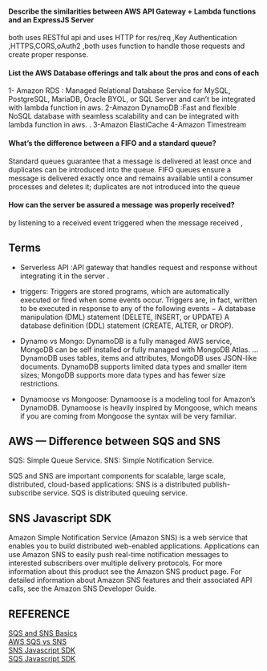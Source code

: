 #### Describe the similarities between AWS API Gateway + Lambda functions and an ExpressJS Server

both uses RESTful api and uses HTTP for res/req ,Key Authentication ,HTTPS,CORS,oAuth2 ,both uses function to handle those requests and create proper response.

#### List the AWS Database offerings and talk about the pros and cons of each
1- Amazon RDS :  Managed Relational Database Service for MySQL, PostgreSQL, MariaDB, Oracle BYOL, or SQL Server and can’t be integrated with lambda function in aws.
2-Amazon DynamoDB :Fast and flexible NoSQL database with seamless scalability and can be integrated with lambda function in aws. .
3-Amazon ElastiCache
4-Amazon Timestream
#### What’s the difference between a FIFO and a standard queue?
Standard queues guarantee that a message is delivered at least once and duplicates can be introduced into the queue. 
FIFO queues ensure a message is delivered exactly once and remains available until a consumer processes and deletes it; duplicates are not introduced into the queue
#### How can the server be assured a message was properly received?

by listening to a received event triggered when the message received , 

## Terms 

* Serverless API :API gateway that handles request and response without integrating it in the server .

* triggers: Triggers are stored programs, which are automatically executed or fired when some events occur. Triggers are, in fact, written to be executed in response to any of the following events − A database manipulation (DML) statement (DELETE, INSERT, or UPDATE) A database definition (DDL) statement (CREATE, ALTER, or DROP).

* Dynamo vs Mongo: DynamoDB is a fully managed AWS service, MongoDB can be self installed or fully managed with MongoDB Atlas. … DynamoDB uses tables, items and attributes, MongoDB uses JSON-like documents. DynamoDB supports limited data types and smaller item sizes; MongoDB supports more data types and has fewer size restrictions.

* Dynamoose vs Mongoose: Dynamoose is a modeling tool for Amazon’s DynamoDB. Dynamoose is heavily inspired by Mongoose, which means if you are coming from Mongoose the syntax will be very familiar.

## AWS — Difference between SQS and SNS

SQS: Simple Queue Service.
SNS: Simple Notification Service.

SQS and SNS are important components for scalable, large scale, distributed, cloud-based applications: SNS is a distributed publish-subscribe service. SQS is distributed queuing service.

## SNS Javascript SDK

Amazon Simple Notification Service (Amazon SNS) is a web service that enables you to build distributed web-enabled applications. Applications can use Amazon SNS to easily push real-time notification messages to interested subscribers over multiple delivery protocols. For more information about this product see the Amazon SNS product page. For detailed information about Amazon SNS features and their associated API calls, see the Amazon SNS Developer Guide.

## REFERENCE 

[SQS and SNS Basics](https://www.youtube.com/watch?v=UesxWuZMZqI)<br>
[AWS SQS vs SNS](https://medium.com/awesome-cloud/aws-difference-between-sqs-and-sns-61a397bf76c5)<br>
[SNS Javascript SDK](https://docs.aws.amazon.com/AWSJavaScriptSDK/latest/AWS/SNS.html)<br>
[SQS Javascript SDK](https://docs.aws.amazon.com/AWSJavaScriptSDK/latest/AWS/SQS.html)<br>